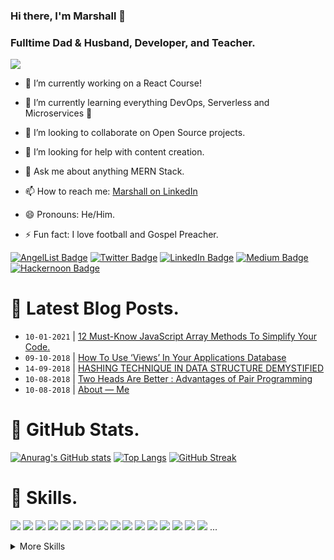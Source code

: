 ### Hi there, I'm Marshall 👋

### Fulltime Dad & Husband, Developer, and Teacher.

![](https://komarev.com/ghpvc/?username=uimarshall)

<!--
**uimarshall/uimarshall** is a ✨ _special_ ✨ repository because its `README.md` (this file) appears on your GitHub profile.

Here are some ideas to get you started:-->

- 🔭 I’m currently working on a React Course!
- 🌱 I’m currently learning everything DevOps, Serverless and Microservices 🤔
- 👯 I’m looking to collaborate on Open Source projects.
- 🤔 I’m looking for help with content creation.
- 💬 Ask me about anything MERN Stack.
- 📫 How to reach me: [Marshall on LinkedIn](https://www.linkedin.com/in/marshall-akpan/)

- 😄 Pronouns: He/Him.
- ⚡ Fun fact: I love football and Gospel Preacher.

[![AngelList Badge](https://img.shields.io/badge/AngelList-Profile-informational?style=flat&logo=angellist&logoColor=white&color=1CA2F1)](https://angel.co/u/marshall-akpan)
[![Twitter Badge](https://img.shields.io/badge/Twitter-Profile-informational?style=flat&logo=twitter&logoColor=white&color=1CA2F1)](https://twitter.com/uimarshall)
[![LinkedIn Badge](https://img.shields.io/badge/LinkedIn-Profile-informational?style=flat&logo=linkedin&logoColor=white&color=0D76A8)](https://www.linkedin.com/in/marshall-akpan/)
[![Medium Badge](https://img.shields.io/badge/Medium-Profile-informational?style=flat&logo=medium&logoColor=white&color=black)](https://uimarshall.medium.com/)
[![Hackernoon Badge](https://img.shields.io/badge/Hackernoon-Profile-informational?style=flat&logo=hackernoon&logoColor=white&color=black)](https://hackernoon.com/u/uimarshall)

# 📩 Latest Blog Posts.
<!-- BLOG-POST-LIST:START -->
- `10-01-2021` | [12 Must-Know JavaScript Array Methods To Simplify Your Code.](https://uimarshall.medium.com/12-must-know-javascript-array-methods-to-simplify-your-code-440451c83f38?source=rss-7a35251408cc------2)  
- `09-10-2018` | [How To Use ‘Views’ In Your Applications Database](https://uimarshall.medium.com/how-to-use-views-in-your-applications-database-fd1744f952bf?source=rss-7a35251408cc------2)  
- `14-09-2018` | [HASHING TECHNIQUE IN DATA STRUCTURE DEMYSTIFIED](https://uimarshall.medium.com/hashing-technique-in-data-structure-demystified-f0670120f751?source=rss-7a35251408cc------2)  
- `10-08-2018` | [Two Heads Are Better : Advantages of Pair Programming](https://uimarshall.medium.com/two-heads-are-better-advantages-of-pair-programming-d755b70ff98a?source=rss-7a35251408cc------2)  
- `10-08-2018` | [About — Me](https://uimarshall.medium.com/about-me-faf8d7b0e042?source=rss-7a35251408cc------2)  

<!-- BLOG-POST-LIST:END -->

# :rocket: GitHub Stats.

[![Anurag's GitHub stats](https://github-readme-stats.vercel.app/api?username=uimarshall&count_private=true&show_icons=true&theme=radical)](https://github.com/uimarshall/github-readme-stats)
[![Top Langs](https://github-readme-stats.vercel.app/api/top-langs/?username=uimarshall&theme=cobalt)](https://github.com/uimarshall/github-readme-stats)
[![GitHub Streak](https://github-readme-streak-stats.herokuapp.com/?user=DenverCoder1&theme=dark)](https://github.com/uimarshall/github-readme-streak-stats)

# 🦾 Skills.


![](https://img.shields.io/badge/Code-JavaScript-informational?style=flat&logo=javascript&logoColor=white&color=4AB197)
![](https://img.shields.io/badge/Code-NodeJs-informational?style=flat&logo=Nodejs&logoColor=white&color=4AB197)
![](https://img.shields.io/badge/Code-Express-informational?style=flat&logo=express&logoColor=white&color=4AB197)
![](https://img.shields.io/badge/Code-React-informational?style=flat&logo=react&logoColor=white&color=4AB197)
![](https://img.shields.io/badge/Code-MongoDb-informational?style=flat&logo=Mongodb&logoColor=white&color=4AB197)
![](https://img.shields.io/badge/Code-Redux-informational?style=flat&logo=redux&logoColor=white&color=4AB197)
![](https://img.shields.io/badge/Code-TypeScript-informational?style=flat&logo=typescript&logoColor=white&color=4AB197)
![](https://img.shields.io/badge/Code-MySQL-informational?style=flat&logo=mysql&logoColor=white&color=4AB197)
![](https://img.shields.io/badge/Code-PostgreSQL-informational?style=flat&logo=PostgreSQL&logoColor=white&color=4AB197)
![](https://img.shields.io/badge/Code-Ruby-informational?style=flat&logo=ruby&logoColor=white&color=4AB197)
![](https://img.shields.io/badge/Code-RoR-informational?style=flat&logo=rubyonrails&logoColor=white&color=4AB197)
![](https://img.shields.io/badge/Code-Firebase-informational?style=flat&logo=firebase&logoColor=white&color=4AB197)
![](https://img.shields.io/badge/Code-Flutter-informational?style=flat&logo=flutter&logoColor=white&color=4AB197)
![](https://img.shields.io/badge/Code-NextJs-informational?style=flat&logo=nextjs&logoColor=white&color=4AB197)
![](https://img.shields.io/badge/Code-Gatsby-informational?style=flat&logo=gatsby&logoColor=white&color=4AB197)
![](https://img.shields.io/badge/Code-Flutter-informational?style=flat&logo=flutter&logoColor=white&color=4AB197)
...

<details>
<summary>More Skills</summary>

[](https://img.shields.io/badge/Style-CSS-informational?style=flat&logo=css3&logoColor=white&color=4AB197)
![](https://img.shields.io/badge/Style-Tailwind-informational?style=flat&logo=Tailwind-CSS&logoColor=white&color=4AB197)
![](https://img.shields.io/badge/Style-Sass-informational?style=flat&logo=Sass&logoColor=white&color=4AB197)
![](https://img.shields.io/badge/Code-Materializecss-informational?style=flat&logo=materialui&logoColor=white&color=4AB197)
...

<br>

![](https://img.shields.io/badge/Test-Jasmine-informational?style=flat&logo=Jasmine&logoColor=white&color=4AB197)
![](https://img.shields.io/badge/Test-Jest-informational?style=flat&logo=jest&logoColor=white&color=4AB197)
![](https://img.shields.io/badge/Test-Mocha-informational?style=flat&logo=Mocha&logoColor=white&color=4AB197)
![](https://img.shields.io/badge/Test-Cypress-informational?style=flat&logo=Cypress&logoColor=white&color=4AB197)
![](https://img.shields.io/badge/Test-RSpec-informational?style=flat&logo=Rspec&logoColor=white&color=4AB197)

<br>

![](https://img.shields.io/badge/Tools-Docker-informational?style=flat&logo=docker&logoColor=white&color=4AB197)
![](https://img.shields.io/badge/Tools-Pivotal-informational?style=flat&logo=Pivotal-Tracker&logoColor=white&color=4AB197)
![](https://img.shields.io/badge/Tools-NGINX-informational?style=flat&logo=nginx&logoColor=white&color=4AB197)
![](https://img.shields.io/badge/Tools-Netlify-informational?style=flat&logo=netlify&logoColor=white&color=4AB197)
![](https://img.shields.io/badge/Tools-Heroku-informational?style=flat&logo=heroku&logoColor=white&color=4AB197)
![](https://img.shields.io/badge/Tools-Kubernetes-informational?style=flat&logo=kubernetes&logoColor=white&color=4AB197)
![](https://img.shields.io/badge/Tools-NPM-informational?style=flat&logo=npm&logoColor=white&color=4AB197)
![](https://img.shields.io/badge/Tools-Postman-informational?style=flat&logo=Postman&logoColor=white&color=4AB197)
![](https://img.shields.io/badge/Tools-GitHub-informational?style=flat&logo=GitHub&logoColor=white&color=4AB197)
![](https://img.shields.io/badge/Tools-GitLab-informational?style=flat&logo=GitLab&logoColor=white&color=4AB197)
![](https://img.shields.io/badge/Tools-Jira-informational?style=flat&logo=Jira-Software&logoColor=white&color=4AB197)
![](https://img.shields.io/badge/Tools-Trello-informational?style=flat&logo=Trello&logoColor=white&color=4AB197)

</details>




